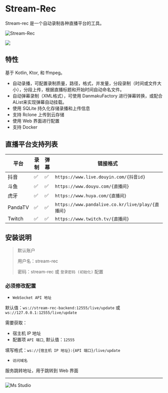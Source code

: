 # Stream-Rec

Stream-rec 是一个自动录制各种直播平台的工具。

![Stream-Rec](https://file.lifebus.top/imgs/stream_rec_cover.png)

![](https://img.shields.io/badge/%E6%96%B0%E7%96%86%E8%90%8C%E6%A3%AE%E8%BD%AF%E4%BB%B6%E5%BC%80%E5%8F%91%E5%B7%A5%E4%BD%9C%E5%AE%A4-%E6%8F%90%E4%BE%9B%E6%8A%80%E6%9C%AF%E6%94%AF%E6%8C%81-blue)

## 特性

基于 Kotlin, Ktor, 和 ffmpeg。

+ 自动录播，可配置录制质量，路径，格式，并发量，分段录制（时间或文件大小），分段上传，根据直播标题和开始时间自动命名文件。
+ 自动弹幕录制（XML格式），可使用 DanmakuFactory 进行弹幕转换，或配合AList来实现弹幕自动挂载。
+ 使用 SQLite 持久化存储录播和上传信息
+ 支持 Rclone 上传到云存储
+ 使用 Web 界面进行配置
+ 支持 Docker

## 直播平台支持列表

| 平台      | 录制 | 弹幕 | 链接格式                                          |
|---------|----|----|-----------------------------------------------|
| 抖音      | ✅  | ✅  | `https://www.live.douyin.com/{抖音id}`          |
| 斗鱼      | ✅  | ✅  | `https://www.douyu.com/{直播间}`                 |
| 虎牙      | ✅  | ✅  | `https://www.huya.com/{直播间}`                  |
| PandaTV | ✅  | ✅  | `https://www.pandalive.co.kr/live/play/{直播间}` |
| Twitch  | ✅  | ✅  | `https://www.twitch.tv/{直播间}`                 |

## 安装说明

> 默认账户
>
> 用户名：stream-rec
>
> 密码：stream-rec 或 `登录密码 (初始化)` 配置

### 必须修改配置

+ `WebSocket API 地址`

默认值：`ws://stream-rec-backend:12555/live/update` 或 `ws://127.0.0.1:12555/live/update`

需要获取：

+ 宿主机 IP 地址
+ 配置项 `API 端口`, 默认值：`12555`

填写格式：`ws://{宿主机 IP 地址}:{API 端口}/live/update`

+ `访问域名`

服务跳转地址，用于跳转到 Web 界面

---

![Ms Studio](https://file.lifebus.top/imgs/ms_blank_001.png)
